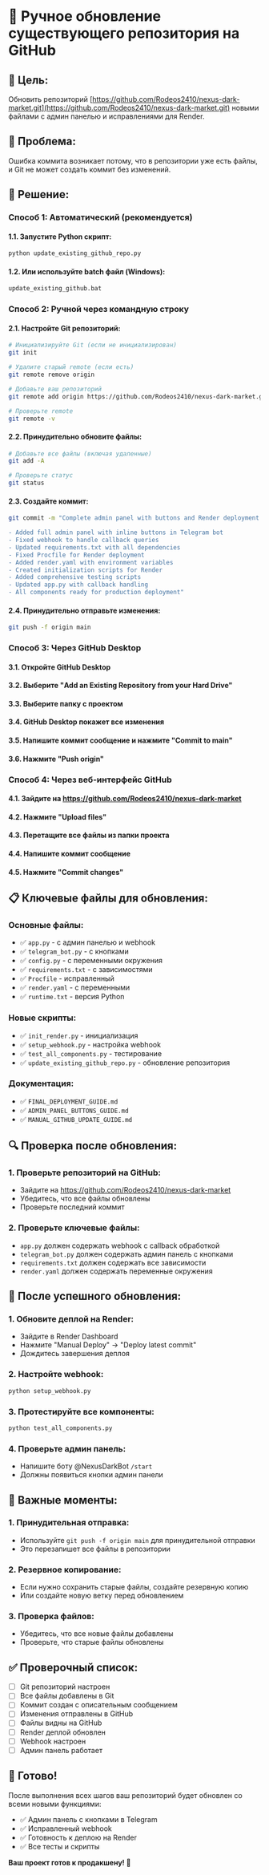 # 🔄 Ручное обновление существующего репозитория на GitHub

## 🎯 **Цель:** 
Обновить репозиторий [https://github.com/Rodeos2410/nexus-dark-market.git](https://github.com/Rodeos2410/nexus-dark-market.git) новыми файлами с админ панелью и исправлениями для Render.

## 🚨 **Проблема:**
Ошибка коммита возникает потому, что в репозитории уже есть файлы, и Git не может создать коммит без изменений.

## 🔧 **Решение:**

### **Способ 1: Автоматический (рекомендуется)**

#### **1.1. Запустите Python скрипт:**
```bash
python update_existing_github_repo.py
```

#### **1.2. Или используйте batch файл (Windows):**
```bash
update_existing_github.bat
```

### **Способ 2: Ручной через командную строку**

#### **2.1. Настройте Git репозиторий:**
```bash
# Инициализируйте Git (если не инициализирован)
git init

# Удалите старый remote (если есть)
git remote remove origin

# Добавьте ваш репозиторий
git remote add origin https://github.com/Rodeos2410/nexus-dark-market.git

# Проверьте remote
git remote -v
```

#### **2.2. Принудительно обновите файлы:**
```bash
# Добавьте все файлы (включая удаленные)
git add -A

# Проверьте статус
git status
```

#### **2.3. Создайте коммит:**
```bash
git commit -m "Complete admin panel with buttons and Render deployment setup

- Added full admin panel with inline buttons in Telegram bot
- Fixed webhook to handle callback queries
- Updated requirements.txt with all dependencies
- Fixed Procfile for Render deployment
- Added render.yaml with environment variables
- Created initialization scripts for Render
- Added comprehensive testing scripts
- Updated app.py with callback handling
- All components ready for production deployment"
```

#### **2.4. Принудительно отправьте изменения:**
```bash
git push -f origin main
```

### **Способ 3: Через GitHub Desktop**

#### **3.1. Откройте GitHub Desktop**
#### **3.2. Выберите "Add an Existing Repository from your Hard Drive"**
#### **3.3. Выберите папку с проектом**
#### **3.4. GitHub Desktop покажет все изменения**
#### **3.5. Напишите коммит сообщение и нажмите "Commit to main"**
#### **3.6. Нажмите "Push origin"**

### **Способ 4: Через веб-интерфейс GitHub**

#### **4.1. Зайдите на https://github.com/Rodeos2410/nexus-dark-market**
#### **4.2. Нажмите "Upload files"**
#### **4.3. Перетащите все файлы из папки проекта**
#### **4.4. Напишите коммит сообщение**
#### **4.5. Нажмите "Commit changes"**

## 📋 **Ключевые файлы для обновления:**

### **Основные файлы:**
- ✅ `app.py` - с админ панелью и webhook
- ✅ `telegram_bot.py` - с кнопками
- ✅ `config.py` - с переменными окружения
- ✅ `requirements.txt` - с зависимостями
- ✅ `Procfile` - исправленный
- ✅ `render.yaml` - с переменными
- ✅ `runtime.txt` - версия Python

### **Новые скрипты:**
- ✅ `init_render.py` - инициализация
- ✅ `setup_webhook.py` - настройка webhook
- ✅ `test_all_components.py` - тестирование
- ✅ `update_existing_github_repo.py` - обновление репозитория

### **Документация:**
- ✅ `FINAL_DEPLOYMENT_GUIDE.md`
- ✅ `ADMIN_PANEL_BUTTONS_GUIDE.md`
- ✅ `MANUAL_GITHUB_UPDATE_GUIDE.md`

## 🔍 **Проверка после обновления:**

### **1. Проверьте репозиторий на GitHub:**
- Зайдите на https://github.com/Rodeos2410/nexus-dark-market
- Убедитесь, что все файлы обновлены
- Проверьте последний коммит

### **2. Проверьте ключевые файлы:**
- `app.py` должен содержать webhook с callback обработкой
- `telegram_bot.py` должен содержать админ панель с кнопками
- `requirements.txt` должен содержать все зависимости
- `render.yaml` должен содержать переменные окружения

## 🚀 **После успешного обновления:**

### **1. Обновите деплой на Render:**
- Зайдите в Render Dashboard
- Нажмите "Manual Deploy" → "Deploy latest commit"
- Дождитесь завершения деплоя

### **2. Настройте webhook:**
```bash
python setup_webhook.py
```

### **3. Протестируйте все компоненты:**
```bash
python test_all_components.py
```

### **4. Проверьте админ панель:**
- Напишите боту @NexusDarkBot `/start`
- Должны появиться кнопки админ панели

## 🚨 **Важные моменты:**

### **1. Принудительная отправка:**
- Используйте `git push -f origin main` для принудительной отправки
- Это перезапишет все файлы в репозитории

### **2. Резервное копирование:**
- Если нужно сохранить старые файлы, создайте резервную копию
- Или создайте новую ветку перед обновлением

### **3. Проверка файлов:**
- Убедитесь, что все новые файлы добавлены
- Проверьте, что старые файлы обновлены

## ✅ **Проверочный список:**

- [ ] Git репозиторий настроен
- [ ] Все файлы добавлены в Git
- [ ] Коммит создан с описательным сообщением
- [ ] Изменения отправлены в GitHub
- [ ] Файлы видны на GitHub
- [ ] Render деплой обновлен
- [ ] Webhook настроен
- [ ] Админ панель работает

## 🎉 **Готово!**

После выполнения всех шагов ваш репозиторий будет обновлен со всеми новыми функциями:
- ✅ Админ панель с кнопками в Telegram
- ✅ Исправленный webhook
- ✅ Готовность к деплою на Render
- ✅ Все тесты и скрипты

**Ваш проект готов к продакшену! 🚀**
